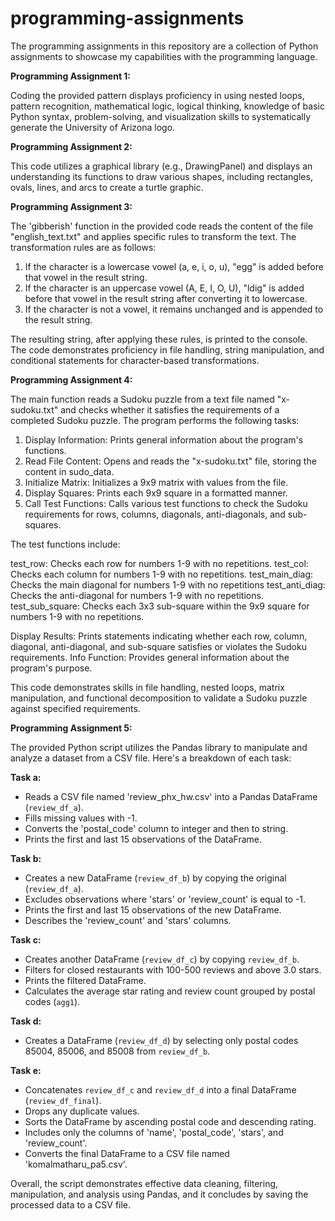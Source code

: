 # programming-assignments

The programming assignments in this repository are a collection of Python assignments to showcase my capabilities with the programming language. 

**Programming Assignment 1:**

Coding the provided pattern displays proficiency in using nested loops, pattern recognition, mathematical logic, logical thinking, knowledge of basic Python syntax, problem-solving, and visualization skills to systematically generate the University of Arizona logo.

**Programming Assignment 2:**

This code utilizes a graphical library (e.g., DrawingPanel) and displays an understanding its functions to draw various shapes, including rectangles, ovals, lines, and arcs to create a turtle graphic.

**Programming Assignment 3:**

The 'gibberish' function in the provided code reads the content of the file "english_text.txt" and applies specific rules to transform the text. The transformation rules are as follows:

  1. If the character is a lowercase vowel (a, e, i, o, u), "egg" is added before that vowel in the result string.
  2. If the character is an uppercase vowel (A, E, I, O, U), "ldig" is added before that vowel in the result string after converting it to lowercase.
  3. If the character is not a vowel, it remains unchanged and is appended to the result string.

The resulting string, after applying these rules, is printed to the console. The code demonstrates proficiency in file handling, string manipulation, and conditional statements for character-based transformations.

**Programming Assignment 4:**

The main function reads a Sudoku puzzle from a text file named "x-sudoku.txt" and checks whether it satisfies the requirements of a completed Sudoku puzzle. The program performs the following tasks:

1. Display Information: Prints general information about the program's functions.
2. Read File Content: Opens and reads the "x-sudoku.txt" file, storing the content in sudo_data.
3. Initialize Matrix: Initializes a 9x9 matrix with values from the file.
4. Display Squares: Prints each 9x9 square in a formatted manner.
5. Call Test Functions: Calls various test functions to check the Sudoku requirements for rows, columns, diagonals, anti-diagonals, and sub-squares.

The test functions include:

test_row: Checks each row for numbers 1-9 with no repetitions.
test_col: Checks each column for numbers 1-9 with no repetitions.
test_main_diag: Checks the main diagonal for numbers 1-9 with no repetitions
test_anti_diag: Checks the anti-diagonal for numbers 1-9 with no repetitions.
test_sub_square: Checks each 3x3 sub-square within the 9x9 square for numbers 1-9 with no repetitions.

Display Results: Prints statements indicating whether each row, column, diagonal, anti-diagonal, and sub-square satisfies or violates the Sudoku requirements.
Info Function: Provides general information about the program's purpose.

This code demonstrates skills in file handling, nested loops, matrix manipulation, and functional decomposition to validate a Sudoku puzzle against specified requirements.

**Programming Assignment 5:**

The provided Python script utilizes the Pandas library to manipulate and analyze a dataset from a CSV file. Here's a breakdown of each task:

**Task a:**
- Reads a CSV file named 'review_phx_hw.csv' into a Pandas DataFrame (`review_df_a`).
- Fills missing values with -1.
- Converts the 'postal_code' column to integer and then to string.
- Prints the first and last 15 observations of the DataFrame.

**Task b:**
- Creates a new DataFrame (`review_df_b`) by copying the original (`review_df_a`).
- Excludes observations where 'stars' or 'review_count' is equal to -1.
- Prints the first and last 15 observations of the new DataFrame.
- Describes the 'review_count' and 'stars' columns.

**Task c:**
- Creates another DataFrame (`review_df_c`) by copying `review_df_b`.
- Filters for closed restaurants with 100-500 reviews and above 3.0 stars.
- Prints the filtered DataFrame.
- Calculates the average star rating and review count grouped by postal codes (`agg1`).

**Task d:**
- Creates a DataFrame (`review_df_d`) by selecting only postal codes 85004, 85006, and 85008 from `review_df_b`.

**Task e:**
- Concatenates `review_df_c` and `review_df_d` into a final DataFrame (`review_df_final`).
- Drops any duplicate values.
- Sorts the DataFrame by ascending postal code and descending rating.
- Includes only the columns of 'name', 'postal_code', 'stars', and 'review_count'.
- Converts the final DataFrame to a CSV file named 'komalmatharu_pa5.csv'.

Overall, the script demonstrates effective data cleaning, filtering, manipulation, and analysis using Pandas, and it concludes by saving the processed data to a CSV file.


